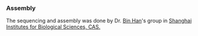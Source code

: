 ### Assembly

The sequencing and assembly was done by Dr. [Bin
Han](http://www.ncgr.ac.cn/about_director.asp)\'s group in [Shanghai
Institutes for Biological Sciences, CAS.](http://english.sibs.cas.cn/)
